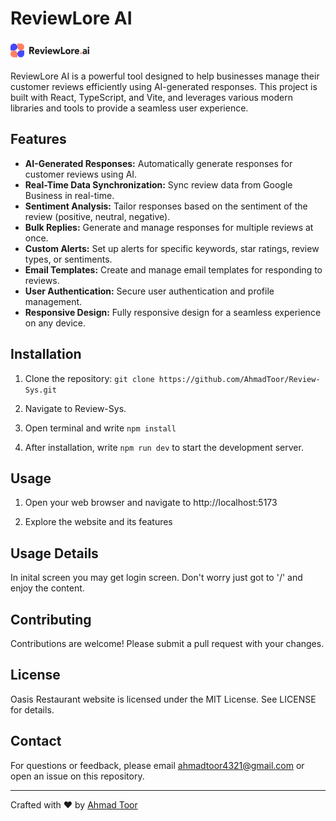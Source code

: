 # ReviewLore AI


<img src="public/logo.png" alt="Pakistan LawBot" />


ReviewLore AI is a powerful tool designed to help businesses manage their customer reviews efficiently using AI-generated responses. This project is built with React, TypeScript, and Vite, and leverages various modern libraries and tools to provide a seamless user experience.

## Features

- **AI-Generated Responses:** Automatically generate responses for customer reviews using AI.
- **Real-Time Data Synchronization:** Sync review data from Google Business in real-time.
- **Sentiment Analysis:** Tailor responses based on the sentiment of the review (positive, neutral, negative).
- **Bulk Replies:** Generate and manage responses for multiple reviews at once.
- **Custom Alerts:** Set up alerts for specific keywords, star ratings, review types, or sentiments.
- **Email Templates:** Create and manage email templates for responding to reviews.
- **User Authentication:** Secure user authentication and profile management.
- **Responsive Design:** Fully responsive design for a seamless experience on any device.


## Installation

1.  Clone the repository: ``git clone
    https://github.com/AhmadToor/Review-Sys.git``

2.  Navigate to Review-Sys.

3.  Open terminal and write ``npm install``

4.  After installation, write ``npm run dev`` to start the development server.

## Usage

1.  Open your web browser and navigate to http://localhost:5173

2.  Explore the website and its features

## Usage Details

In inital screen you may get login screen. Don't worry just got to '/' and enjoy the content.

## Contributing

Contributions are welcome! Please submit a pull request with your
changes.

## License

Oasis Restaurant website is licensed under the MIT License. See LICENSE
for details.

## Contact

For questions or feedback, please email <ahmadtoor4321@gmail.com> or open
an issue on this repository.

---

Crafted with ❤️ by [Ahmad Toor](https://github.com/AhmadToor)
